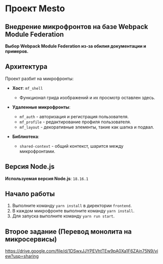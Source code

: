 # Проект Mesto

## Внедрение микрофронтов на базе Webpack Module Federation

**Выбор Webpack Module Federation из-за обилия документации и примеров.**

## Архитектура

Проект разбит на микрофронты:

- **Хост**: `mf_shell`
    - Функционал грида изображений и их просмотр оставлен здесь.

- **Удаленные микрофронты**:
    - `mf_auth` - авторизация и регистрация пользователя.
    - `mf_profile` - редактирование профиля пользователя.
    - `mf_layout` - декоративные элементы, такие как шапка и подвал.

- **Библиотека**:
    - `shared-context` - общий контекст, шарится между микрофронтами.

## Версия Node.js

**Используемая версия Node.js**: `18.16.1`

## Начало работы

1. Выполните команду `yarn install` в директории `frontend`.
2. В каждом микрофронте выполните команду `yarn install`.
3. Для запуска выполните команду `yarn run start`.

## Второе задание (Перевод монолита на микросервисы)
https://drive.google.com/file/d/1DSwxJJYPEVhtTEw9pA0Xa1F6ZAin75N9/view?usp=sharing
